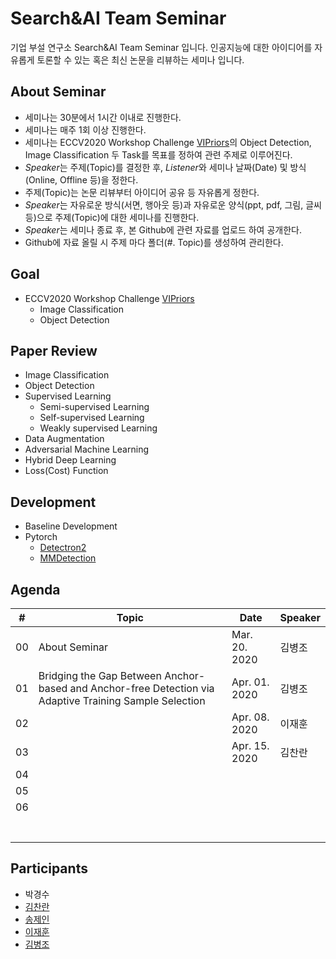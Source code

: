 # Search&AI Team Seminar
기업 부설 연구소 Search&AI Team Seminar 입니다. 인공지능에 대한 아이디어를 자유롭게 토론할 수 있는 혹은 최신 논문을 리뷰하는 세미나 입니다.

## About Seminar
- 세미나는 30분에서 1시간 이내로 진행한다.
- 세미나는 매주 1회 이상 진행한다.
- 세미나는 ECCV2020 Workshop Challenge [VIPriors](https://vipriors.github.io/)의 Object Detection, Image Classification 두 Task를  목표를 정하여 관련 주제로 이루어진다.
- *Speaker*는 주제(Topic)를 결정한 후, *Listener*와 세미나 날짜(Date) 및 방식(Online, Offline 등)을 정한다.
- 주제(Topic)는 논문 리뷰부터 아이디어 공유 등 자유롭게 정한다.
- *Speaker*는 자유로운 방식(서면, 행아웃 등)과 자유로운 양식(ppt, pdf, 그림, 글씨 등)으로 주제(Topic)에 대한 세미나를 진행한다.
- *Speaker*는 세미나 종료 후, 본 Github에 관련 자료를 업로드 하여 공개한다.
- Github에 자료 올릴 시 주제 마다 폴더(#. Topic)를 생성하여 관리한다.

## Goal
- ECCV2020 Workshop Challenge [VIPriors](https://vipriors.github.io/)
    - Image Classification
    - Object Detection

## Paper Review
- Image Classification
- Object Detection
- Supervised Learning
    - Semi-supervised Learning
    - Self-supervised Learning
    - Weakly supervised Learning
- Data Augmentation
- Adversarial Machine Learning
- Hybrid Deep Learning
- Loss(Cost) Function

## Development
- Baseline Development
- Pytorch
    - [Detectron2](https://github.com/facebookresearch/detectron2)
    - [MMDetection](https://github.com/open-mmlab/mmdetection)

## Agenda
|  #  | Topic | Date | Speaker |
|-----|-------|------|---------|
|  00  | About Seminar      | Mar. 20. 2020     | 김병조        |
|  01  | Bridging the Gap Between Anchor-based and Anchor-free Detection via Adaptive Training Sample Selection             | Apr. 01. 2020     | 김병조           |
|  02  |       | Apr. 08. 2020     | 이재훈        |
|  03  |       | Apr. 15. 2020     | 김찬란        |
|  04  |       |      |         |
|  05  |       |      |         |
|  06  |       |      |         |
|      |       |      |         |
|      |       |      |         |
|      |       |      |         |
|      |       |      |         |
|      |       |      |         |
|      |       |      |         |
|      |       |      |         |

## Participants
- 박경수
- [김찬란](https://github.com/seriousran)
- [송제인](https://github.com/songjein)
- [이재훈](https://github.com/dlwogns0128)
- [김병조](https://github.com/byeongjokim)